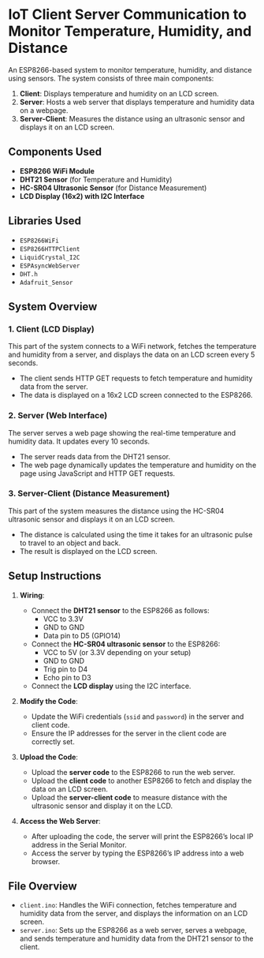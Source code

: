 # IoT Client Server Communication to Monitor Temperature, Humidity, and Distance

An ESP8266-based system to monitor temperature, humidity, and distance using sensors. The system consists of three main components:

1. **Client**: Displays temperature and humidity on an LCD screen.
2. **Server**: Hosts a web server that displays temperature and humidity data on a webpage.
3. **Server-Client**: Measures the distance using an ultrasonic sensor and displays it on an LCD screen.

## Components Used

- **ESP8266 WiFi Module**
- **DHT21 Sensor** (for Temperature and Humidity)
- **HC-SR04 Ultrasonic Sensor** (for Distance Measurement)
- **LCD Display (16x2) with I2C Interface**

## Libraries Used

- `ESP8266WiFi`
- `ESP8266HTTPClient`
- `LiquidCrystal_I2C`
- `ESPAsyncWebServer`
- `DHT.h`
- `Adafruit_Sensor`

## System Overview

### 1. Client (LCD Display)

This part of the system connects to a WiFi network, fetches the temperature and humidity from a server, and displays the data on an LCD screen every 5 seconds.

- The client sends HTTP GET requests to fetch temperature and humidity data from the server.
- The data is displayed on a 16x2 LCD screen connected to the ESP8266.

### 2. Server (Web Interface)

The server serves a web page showing the real-time temperature and humidity data. It updates every 10 seconds.

- The server reads data from the DHT21 sensor.
- The web page dynamically updates the temperature and humidity on the page using JavaScript and HTTP GET requests.

### 3. Server-Client (Distance Measurement)

This part of the system measures the distance using the HC-SR04 ultrasonic sensor and displays it on an LCD screen.

- The distance is calculated using the time it takes for an ultrasonic pulse to travel to an object and back.
- The result is displayed on the LCD screen.

## Setup Instructions

1. **Wiring**:
   - Connect the **DHT21 sensor** to the ESP8266 as follows:
     - VCC to 3.3V
     - GND to GND
     - Data pin to D5 (GPIO14)
   - Connect the **HC-SR04 ultrasonic sensor** to the ESP8266:
     - VCC to 5V (or 3.3V depending on your setup)
     - GND to GND
     - Trig pin to D4
     - Echo pin to D3
   - Connect the **LCD display** using the I2C interface.

2. **Modify the Code**:
   - Update the WiFi credentials (`ssid` and `password`) in the server and client code.
   - Ensure the IP addresses for the server in the client code are correctly set.

3. **Upload the Code**:
   - Upload the **server code** to the ESP8266 to run the web server.
   - Upload the **client code** to another ESP8266 to fetch and display the data on an LCD screen.
   - Upload the **server-client code** to measure distance with the ultrasonic sensor and display it on the LCD.

4. **Access the Web Server**:
   - After uploading the code, the server will print the ESP8266’s local IP address in the Serial Monitor.
   - Access the server by typing the ESP8266’s IP address into a web browser.

## File Overview

- `client.ino`: Handles the WiFi connection, fetches temperature and humidity data from the server, and displays the information on an LCD screen.
- `server.ino`: Sets up the ESP8266 as a web server, serves a webpage, and sends temperature and humidity data from the DHT21 sensor to the client.



